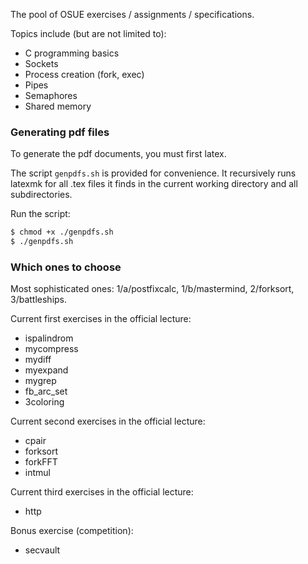 The pool of OSUE exercises / assignments / specifications.

Topics include (but are not limited to):
* C programming basics
* Sockets
* Process creation (fork, exec)
* Pipes
* Semaphores
* Shared memory

### Generating pdf files

To generate the pdf documents, you must first latex.

The script `genpdfs.sh` is provided for convenience. It recursively runs latexmk
for all .tex files it finds in the current working directory and all subdirectories.

Run the script:
```bash
$ chmod +x ./genpdfs.sh
$ ./genpdfs.sh
```

### Which ones to choose

Most sophisticated ones: 1/a/postfixcalc, 1/b/mastermind, 2/forksort, 3/battleships.

Current first exercises in the official lecture:

- ispalindrom
- mycompress
- mydiff
- myexpand
- mygrep
- fb_arc_set
- 3coloring

Current second exercises in the official lecture:

- cpair
- forksort
- forkFFT
- intmul

Current third exercises in the official lecture:

- http

Bonus exercise (competition):

- secvault


